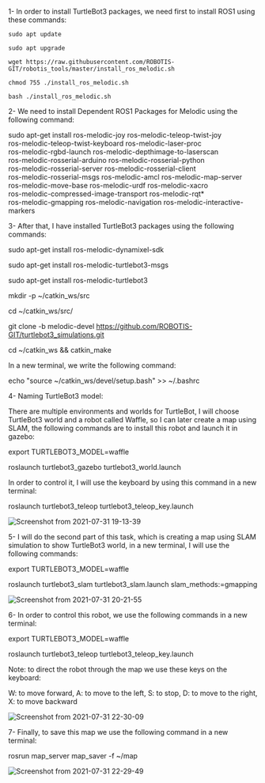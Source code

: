 1- In order to install TurtleBot3 packages, we need first to install ROS1 using these commands:

    sudo apt update
    
    sudo apt upgrade
    
    wget https://raw.githubusercontent.com/ROBOTIS-GIT/robotis_tools/master/install_ros_melodic.sh
    
    chmod 755 ./install_ros_melodic.sh
    
    bash ./install_ros_melodic.sh 
   
2- We need to install Dependent ROS1 Packages for Melodic using the following command:
    
  sudo apt-get install ros-melodic-joy ros-melodic-teleop-twist-joy \
  ros-melodic-teleop-twist-keyboard ros-melodic-laser-proc \
  ros-melodic-rgbd-launch ros-melodic-depthimage-to-laserscan \
  ros-melodic-rosserial-arduino ros-melodic-rosserial-python \
  ros-melodic-rosserial-server ros-melodic-rosserial-client \
  ros-melodic-rosserial-msgs ros-melodic-amcl ros-melodic-map-server \
  ros-melodic-move-base ros-melodic-urdf ros-melodic-xacro \
  ros-melodic-compressed-image-transport ros-melodic-rqt* \
  ros-melodic-gmapping ros-melodic-navigation ros-melodic-interactive-markers
  
3- After that, I have installed TurtleBot3 packages using the following commands:

  sudo apt-get install ros-melodic-dynamixel-sdk
  
  sudo apt-get install ros-melodic-turtlebot3-msgs
  
  sudo apt-get install ros-melodic-turtlebot3
  
  mkdir -p ~/catkin_ws/src
  
  cd ~/catkin_ws/src/
  
  git clone -b melodic-devel https://github.com/ROBOTIS-GIT/turtlebot3_simulations.git
  
  cd ~/catkin_ws && catkin_make
  
  In a new terminal, we write the following command:
  
  echo "source ~/catkin_ws/devel/setup.bash" >> ~/.bashrc
  
  4- Naming TurtleBot3 model:
  
  There are multiple environments and worlds for TurtleBot, I will choose TurtleBot3 world and a robot called Waffle, so I can later create a map using SLAM, the following commands are to install this robot and launch it in gazebo:
  
  export TURTLEBOT3_MODEL=waffle
  
  roslaunch turtlebot3_gazebo turtlebot3_world.launch
  
In order to control it, I will use the keyboard by using this command in a new terminal:

roslaunch turtlebot3_teleop turtlebot3_teleop_key.launch

![Screenshot from 2021-07-31 19-13-39](https://user-images.githubusercontent.com/85526390/127746401-909f819c-027a-4f3e-88e7-956886696983.png)

5- I will do the second part of this task, which is creating a map using SLAM simulation to show TurtleBot3 world, in a new terminal, I will use the following commands:

export TURTLEBOT3_MODEL=waffle

roslaunch turtlebot3_slam turtlebot3_slam.launch slam_methods:=gmapping

![Screenshot from 2021-07-31 20-21-55](https://user-images.githubusercontent.com/85526390/127747770-e3638201-585e-498a-8acb-4401ca950cab.png)


6- In order to control this robot, we use the following commands in a new terminal:

export TURTLEBOT3_MODEL=waffle

roslaunch turtlebot3_teleop turtlebot3_teleop_key.launch

Note: to direct the robot through the map we use these keys on the keyboard:

 W: to move forward, A: to move to the left, S: to stop, D: to move to the right, X: to move backward

![Screenshot from 2021-07-31 22-30-09](https://user-images.githubusercontent.com/85526390/127750623-7ca3e78e-c796-4550-84ea-239c6f03cf52.png)


7- Finally, to save this map we use the following command in a new terminal:

rosrun map_server map_saver -f ~/map

![Screenshot from 2021-07-31 22-29-49](https://user-images.githubusercontent.com/85526390/127750749-08a292ae-fead-47c9-9fed-88facfff48fa.png)







  

  
  

  

    
    
    
    
    
